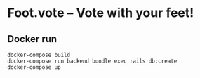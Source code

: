 # Foot.vote – Vote with your feet!

## Docker run
```
docker-compose build
docker-compose run backend bundle exec rails db:create
docker-compose up
```
